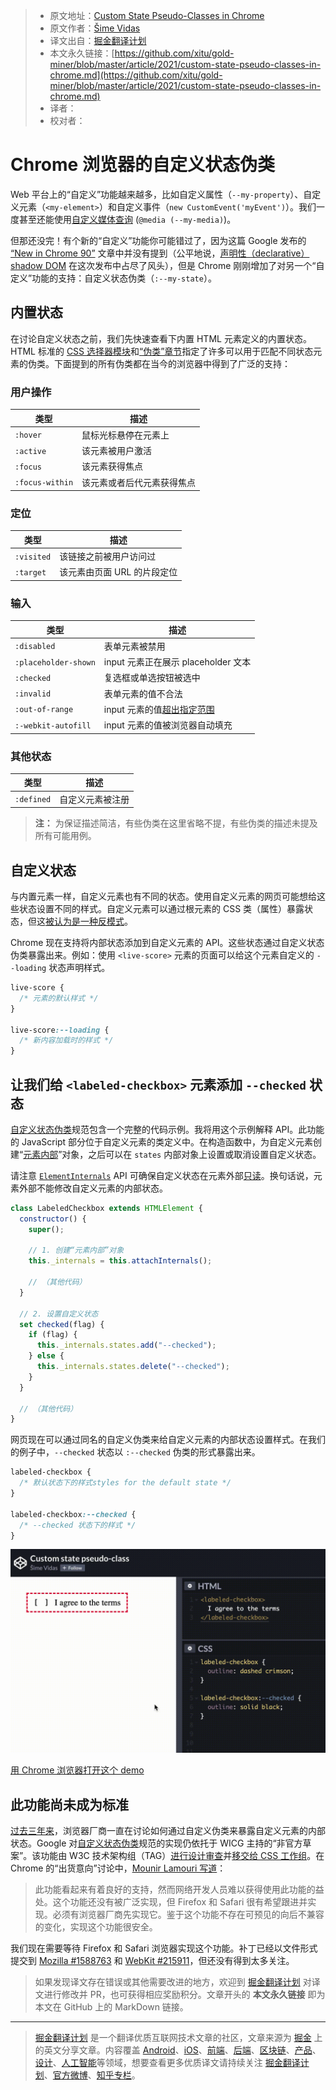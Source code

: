 > * 原文地址：[Custom State Pseudo-Classes in Chrome](https://css-tricks.com/custom-state-pseudo-classes-in-chrome/)
> * 原文作者：[Šime Vidas](https://css-tricks.com/author/simevidas/)
> * 译文出自：[掘金翻译计划](https://github.com/xitu/gold-miner)
> * 本文永久链接：[https://github.com/xitu/gold-miner/blob/master/article/2021/custom-state-pseudo-classes-in-chrome.md](https://github.com/xitu/gold-miner/blob/master/article/2021/custom-state-pseudo-classes-in-chrome.md)
> * 译者：
> * 校对者：

# Chrome 浏览器的自定义状态伪类

Web 平台上的“自定义”功能越来越多，比如自定义属性（`--my-property`）、自定义元素（`<my-element>`）和自定义事件（`new CustomEvent('myEvent')`）。我们一度甚至还能使用[自定义媒体查询](https://css-tricks.com/platform-news-defaulting-to-logical-css-fugu-apis-custom-media-queries-and-wordpress-vs-italics/#still-no-progress-on-css-custom-media-queries) (`@media (--my-media)`)。

但那还没完！有个新的“自定义”功能你可能错过了，因为这篇 Google 发布的 [“New in Chrome 90”](https://developer.chrome.com/blog/new-in-chrome-90/) 文章中并没有提到（公平地说，[声明性（declarative） shadow DOM](https://css-tricks.com/platform-news-using-focus-visible-bbcs-new-typeface-declarative-shadow-doms-a11y-and-placeholders/#declarative-shadow-dom-could-help-popularize-style-encapsulation) 在这次发布中占尽了风头），但是 Chrome 刚刚增加了对另一个“自定义”功能的支持：自定义状态伪类（`:--my-state`）。

## 内置状态

在讨论自定义状态之前，我们先快速查看下内置 HTML 元素定义的内置状态。HTML 标准的 [CSS 选择器模块](https://drafts.csswg.org/selectors/)和[“伪类”章节](https://html.spec.whatwg.org/multipage/semantics-other.html#pseudo-classes)指定了许多可以用于匹配不同状态元素的伪类。下面提到的所有伪类都在当今的浏览器中得到了广泛的支持：

### 用户操作

| 类型 | 描述 |
| --- | --- |
| `:hover` | 鼠标光标悬停在元素上 |
| `:active` | 该元素被用户激活 |
| `:focus` | 该元素获得焦点 |
| `:focus-within` | 该元素或者后代元素获得焦点 |

### 定位

| 类型 | 描述 |
| --- | --- |
| `:visited` | 该链接之前被用户访问过 |
| `:target` | 该元素由页面 URL 的片段定位 |

### 输入

| 类型 | 描述 |
| --- | --- |
| `:disabled` | 表单元素被禁用 |
| `:placeholder-shown` | input 元素正在展示 placeholder 文本 |
| `:checked` | 复选框或单选按钮被选中 |
| `:invalid` | 表单元素的值不合法 |
| `:out-of-range` | input 元素的值[超出指定范围](https://twitter.com/mgechev/status/1384726124522098688) |
| `:-webkit-autofill` | input 元素的值被浏览器自动填充  |

### 其他状态

| 类型 | 描述 |
| --- | --- |
| `:defined` | 自定义元素被注册 |

> **注：** 为保证描述简洁，有些伪类在这里省略不提，有些伪类的描述未提及所有可能用例。

## 自定义状态

与内置元素一样，自定义元素也有不同的状态。使用自定义元素的网页可能想给这些状态设置不同的样式。自定义元素可以通过根元素的 CSS 类（属性）暴露状态，但这[被认为是一种反模式](https://github.com/WICG/webcomponents/issues/738#issuecomment-367499244)。

Chrome 现在支持将内部状态添加到自定义元素的 API。这些状态通过自定义状态伪类暴露出来。例如：使用 `<live-score>` 元素的页面可以给这个元素自定义的 `--loading` 状态声明样式。

```css
live-score {
  /* 元素的默认样式 */
}

live-score:--loading {
  /* 新内容加载时的样式 */
}
```

## 让我们给 `<labeled-checkbox>` 元素添加 `--checked` 状态

[自定义状态伪类](https://wicg.github.io/custom-state-pseudo-class/)规范包含一个完整的代码示例。我将用这个示例解释 API。此功能的 JavaScript 部分位于自定义元素的类定义中。在构造函数中，为自定义元素创建“[元素内部](https://html.spec.whatwg.org/multipage/custom-elements.html#element-internals)”对象，之后可以在 `states` 内部对象上设置或取消设置自定义状态。

请注意 [`ElementInternals`](https://html.spec.whatwg.org/multipage/custom-elements.html#element-internals) API 可确保自定义状态在元素外部[只读](https://github.com/w3ctag/design-reviews/issues/428#issuecomment-566103510)。换句话说，元素外部不能修改自定义元素的内部状态。

```javascript
class LabeledCheckbox extends HTMLElement {
  constructor() {
    super();

    // 1. 创建“元素内部”对象
    this._internals = this.attachInternals();

    // （其他代码）
  }

  // 2. 设置自定义状态
  set checked(flag) {
    if (flag) {
      this._internals.states.add("--checked");
    } else {
      this._internals.states.delete("--checked");
    }
  }

  // （其他代码）
}
```

网页现在可以通过同名的自定义伪类来给自定义元素的内部状态设置样式。在我们的例子中，`--checked` 状态以 `:--checked` 伪类的形式暴露出来。

```css
labeled-checkbox {
  /* 默认状态下的样式styles for the default state */
}

labeled-checkbox:--checked {
  /* --checked 状态下的样式 */
}
```

![](https://github.com/PassionPenguin/gold-miner-images/blob/master/custom-state-pseudo-classes-in-chrome-custom-state-pseudo-class.gif?raw=true)

[用 Chrome 浏览器打开这个 demo](https://codepen.io/simevidas/pen/ZELwEBy)

## 此功能尚未成为标准

[过去三年来](https://github.com/WICG/webcomponents/issues/738)，浏览器厂商一直在讨论如何通过自定义伪类来暴露自定义元素的内部状态。Google 对[自定义状态伪类](https://wicg.github.io/custom-state-pseudo-class/)规范的实现仍依托于 WICG 主持的“非官方草案”。该功能由 W3C 技术架构组（TAG）[进行设计审查](https://github.com/w3ctag/design-reviews/issues/428)并[移交给 CSS 工作组](https://github.com/w3c/csswg-drafts/issues/4805)。在 Chrome 的“出货意向”讨论中，[Mounir Lamouri 写道](https://groups.google.com/a/chromium.org/g/blink-dev/c/dJibhmzE73o/m/VT-NceIhAAAJ)：

> 此功能看起来有着良好的支持，然而网络开发人员难以获得使用此功能的益处。这个功能还没有被广泛实现，但 Firefox 和 Safari 很有希望跟进并实现。必须有浏览器厂商先实现它。鉴于这个功能不存在可预见的向后不兼容的变化，实现这个功能很安全。

我们现在需要等待 Firefox 和 Safari 浏览器实现这个功能。补丁已经以文件形式提交到 [Mozilla #1588763](https://bugzilla.mozilla.org/show_bug.cgi?id=1588763) 和 [WebKit #215911](https://bugs.webkit.org/show_bug.cgi?id=215911)，但还没有得到太多关注。

> 如果发现译文存在错误或其他需要改进的地方，欢迎到 [掘金翻译计划](https://github.com/xitu/gold-miner) 对译文进行修改并 PR，也可获得相应奖励积分。文章开头的 **本文永久链接** 即为本文在 GitHub 上的 MarkDown 链接。

---

> [掘金翻译计划](https://github.com/xitu/gold-miner) 是一个翻译优质互联网技术文章的社区，文章来源为 [掘金](https://juejin.im) 上的英文分享文章。内容覆盖 [Android](https://github.com/xitu/gold-miner#android)、[iOS](https://github.com/xitu/gold-miner#ios)、[前端](https://github.com/xitu/gold-miner#前端)、[后端](https://github.com/xitu/gold-miner#后端)、[区块链](https://github.com/xitu/gold-miner#区块链)、[产品](https://github.com/xitu/gold-miner#产品)、[设计](https://github.com/xitu/gold-miner#设计)、[人工智能](https://github.com/xitu/gold-miner#人工智能)等领域，想要查看更多优质译文请持续关注 [掘金翻译计划](https://github.com/xitu/gold-miner)、[官方微博](http://weibo.com/juejinfanyi)、[知乎专栏](https://zhuanlan.zhihu.com/juejinfanyi)。

